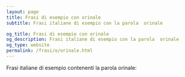 ```yaml
---
layout: page
title: Frasi di esempio con orinale 
subtitle: Frasi italiane di esempio con la parola  orinale

og_title: Frasi di esempio con orinale 
og_description: Frasi italiane di esempio con la parola  orinale
og_type: website
permalink: /frasi/o/orinale.html
---
```


Frasi italiane di esempio contenenti la parola orinale:


